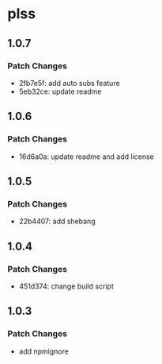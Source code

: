 # plss

## 1.0.7

### Patch Changes

- 2fb7e5f: add auto subs feature
- 5eb32ce: update readme

## 1.0.6

### Patch Changes

- 16d6a0a: update readme and add license

## 1.0.5

### Patch Changes

- 22b4407: add shebang

## 1.0.4

### Patch Changes

- 451d374: change build script

## 1.0.3

### Patch Changes

- add npmignore
